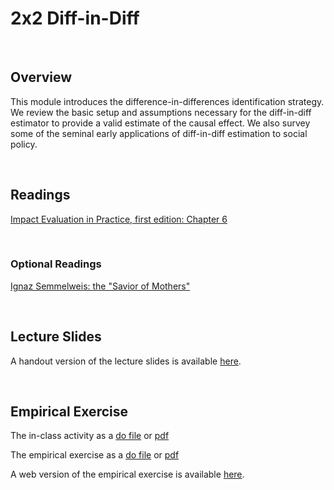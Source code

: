 # 2x2 Diff-in-Diff 

<br>

## Overview  

This module introduces the difference-in-differences identification strategy. We review the basic setup and assumptions necessary for the diff-in-diff estimator to provide a valid estimate of the causal effect. We also survey some of the seminal early applications of diff-in-diff estimation to social policy.

<br>

## Readings

[Impact Evaluation in Practice, first edition: Chapter 6](https://openknowledge.worldbank.org/handle/10986/2550)

<br>

### Optional Readings

[Ignaz Semmelweis: the "Savior of Mothers"](https://www.ajog.org/article/S0002-9378(18)30943-8/fulltext)  

<br>

## Lecture Slides

A handout version of the lecture slides is available [here](ECON523-L3-DD1-handout-2UP.pdf). 

<br>

## Empirical Exercise

The in-class activity as a [do file](https://github.com/pjakiela/ECON523/tree/gh-pages/exercises/ECON-523-in-class3.do) or [pdf](https://github.com/pjakiela/ECON523/tree/gh-pages/exercises/ECON-523-E3-in-class.pdf)

The empirical exercise as a [do file](https://github.com/pjakiela/ECON523/tree/gh-pages/exercises/ECON-523-E2-questions.do) or [pdf](https://github.com/pjakiela/ECON523/tree/gh-pages/exercises/ECON-523-E3-questions.pdf)

A web version of the empirical exercise is available [here](https://pjakiela.github.io/ECON523/exercises/E3-DD1.html).

<br>


